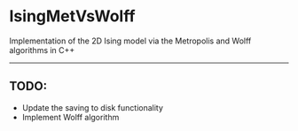 # IsingMetVsWolff
Implementation of the 2D Ising model via the Metropolis and Wolff algorithms in C++

---

## TODO:
- Update the saving to disk functionality
- Implement Wolff algorithm
